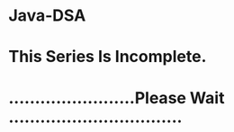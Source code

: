 # Java-DSA  

# This Series Is Incomplete. 

# ........................Please Wait .................................

